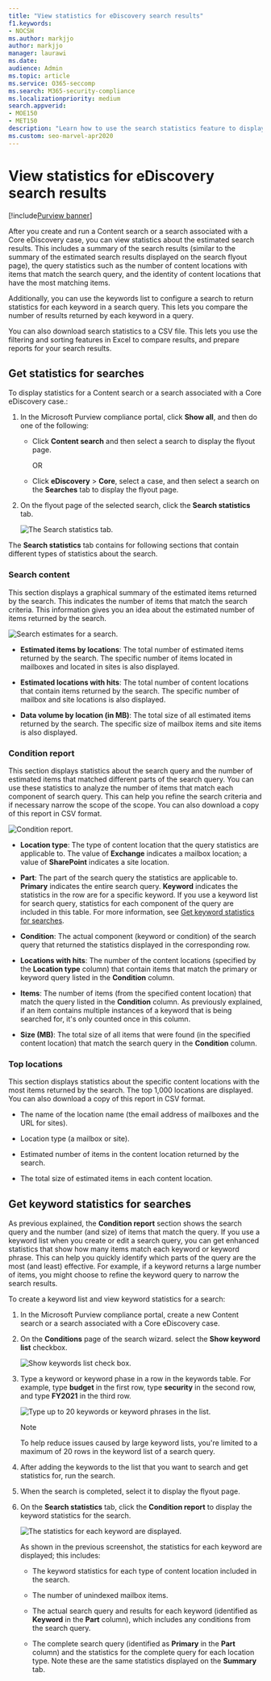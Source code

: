 ```yaml
---
title: "View statistics for eDiscovery search results"
f1.keywords:
- NOCSH
ms.author: markjjo
author: markjjo
manager: laurawi
ms.date: 
audience: Admin
ms.topic: article
ms.service: O365-seccomp
ms.search: M365-security-compliance
ms.localizationpriority: medium
search.appverid: 
- MOE150
- MET150
description: "Learn how to use the search statistics feature to display statistics for Content searches and searches associated with a Core eDiscovery case in the Microsoft Purview compliance portal."
ms.custom: seo-marvel-apr2020
---
```


# View statistics for eDiscovery search results

[!include[Purview banner](../includes/purview-rebrand-banner.md)]

After you create and run a Content search or a search associated with a Core eDiscovery case, you can view statistics about the estimated search results. This includes a summary of the search results (similar to the summary of the estimated search results displayed on the search flyout page), the query statistics such as the number of content locations with items that match the search query, and the identity of content locations that have the most matching items.
  
Additionally, you can use the keywords list to configure a search to return statistics for each keyword in a search query. This lets you compare the number of results returned by each keyword in a query.
  
You can also download search statistics to a CSV file. This lets you use the filtering and sorting features in Excel to compare results, and prepare reports for your search results.
  
## Get statistics for searches

To display statistics for a Content search or a search associated with a Core eDiscovery case.:
  
1. In the Microsoft Purview compliance portal, click **Show all**, and then do one of the following:

   - Click **Content search** and then select a search to display the flyout page.

     OR

   - Click **eDiscovery** > **Core**, select a case, and then select a search on the **Searches** tab to display the flyout page.

2. On the flyout page of the selected search, click the **Search statistics** tab.
  
   ![The Search statistics tab.](../media/SearchStatistics1.png)

The **Search statistics** tab contains for following sections that contain different types of statistics about the search.

### Search content

This section displays a graphical summary of the estimated items returned by the search. This indicates the number of items that match the search criteria. This information gives you an idea about the estimated number of items returned by the search.

![Search estimates for a search.](../media/SearchContentReport.png)

- **Estimated items by locations**: The total number of estimated items returned by the search. The specific number of items located in mailboxes and located in sites is also displayed.

- **Estimated locations with hits**: The total number of content locations that contain items returned by the search. The specific number of mailbox and site locations is also displayed.

- **Data volume by location (in MB)**: The total size of all estimated items returned by the search. The specific size of mailbox items and site items is also displayed.

### Condition report

This section displays statistics about the search query and the number of estimated items that matched different parts of the search query. You can use these statistics to analyze the number of items that match each component of search query. This can help you refine the search criteria and if necessary narrow the scope of the scope. You can also download a copy of this report in CSV format.

![Condition report.](../media/SearchContentReportNoKeywordList.png)

- **Location type**: The type of content location that the query statistics are applicable to. The value of **Exchange** indicates a mailbox location; a value of **SharePoint** indicates a site location.

- **Part**: The part of the search query the statistics are applicable to. **Primary** indicates the entire search query. **Keyword** indicates the statistics in the row are for a specific keyword. If you use a keyword list for search query, statistics for each component of the query are included in this table. For more information, see [Get keyword statistics for searches](#get-keyword-statistics-for-searches).

- **Condition**: The actual component (keyword or condition) of the search query that returned the statistics displayed in the corresponding row.

- **Locations with hits**: The number of the content locations (specified by the **Location type** column) that contain items that match the primary or keyword query listed in the **Condition** column.

- **Items**: The number of items (from the specified content location) that match the query listed in the **Condition** column. As previously explained, if an item contains multiple instances of a keyword that is being searched for, it's only counted once in this column.

- **Size (MB)**: The total size of all items that were found (in the specified content location) that match the search query in the **Condition** column.

### Top locations

This section displays statistics about the specific content locations with the most items returned by the search. The top 1,000 locations are displayed. You can also download a copy of this report in CSV format.

- The name of the location name (the email address of mailboxes and the URL for sites).

- Location type (a mailbox or site).

- Estimated number of items in the content location returned by the search.

- The total size of estimated items in each content location.

## Get keyword statistics for searches

As previous explained, the **Condition report** section shows the search query and the number (and size) of items that match the query. If you use a keyword list when you create or edit a search query, you can get enhanced statistics that show how many items match each keyword or keyword phrase. This can help you quickly identify which parts of the query are the most (and least) effective. For example, if a keyword returns a large number of items, you might choose to refine the keyword query to narrow the search results.

To create a keyword list and view keyword statistics for a search:
  
1. In the Microsoft Purview compliance portal, create a new Content search or a search associated with a Core eDiscovery case.

2. On the **Conditions** page of the search wizard. select the **Show keyword list** checkbox.

   ![Show keywords list check box.](../media/SearchKeywordsList1.png)

3. Type a keyword or keyword phase in a row in the keywords table. For example, type **budget** in the first row, type **security** in the second row, and type **FY2021** in the third row.

   ![Type up to 20 keywords or keyword phrases in the list.](../media/SearchKeywordsList2.png)

   > [!NOTE]
   > To help reduce issues caused by large keyword lists, you're limited to a maximum of 20 rows in the keyword list of a search query.

4. After adding the keywords to the list that you want to search and get statistics for, run the search.

5. When the search is completed, select it to display the flyout page.

6. On the **Search statistics** tab, click the **Condition report** to display the keyword statistics for the search.

    ![The statistics for each keyword are displayed.](../media/SearchKeywordsList3.png)
  
    As shown in the previous screenshot, the statistics for each keyword are displayed; this includes:

    - The keyword statistics for each type of content location included in the search.

    - The number of unindexed mailbox items.

    - The actual search query and results for each keyword (identified as **Keyword** in the **Part** column), which includes any conditions from the search query.

    - The complete search query (identified as **Primary** in the **Part** column) and the statistics for the complete query for each location type. Note these are the same statistics displayed on the **Summary** tab.
